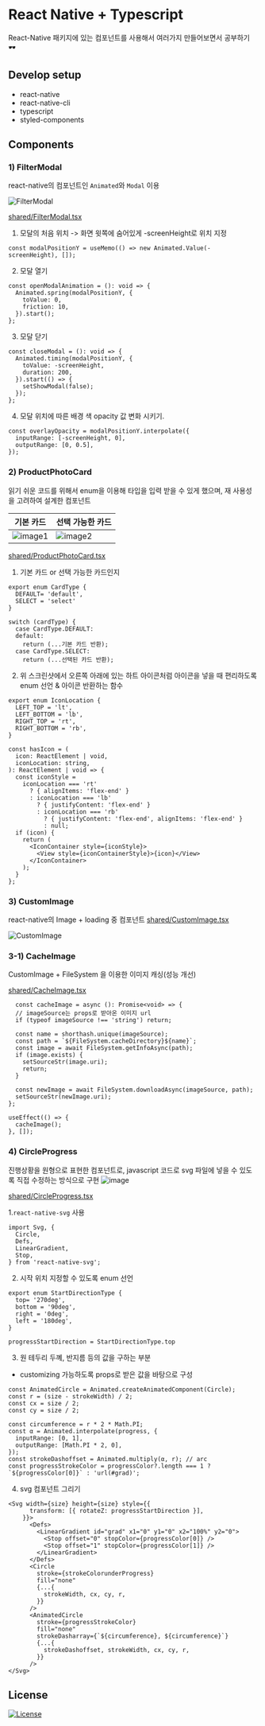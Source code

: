 # React Native + Typescript

React-Native 패키지에 있는 컴포넌트를 사용해서 여러가지 만들어보면서 공부하기 🕶

## Develop setup

- react-native
- react-native-cli
- typescript
- styled-components

## Components

### 1) FilterModal

react-native의 컴포넌트인 `Animated`와 `Modal` 이용

![FilterModal](https://user-images.githubusercontent.com/31176502/81084854-66dab480-8f31-11ea-9e7c-52c5fcf05226.gif)

[shared/FilterModal.tsx](https://github.com/jinsunee/react-native-study-with-example/blob/master/src/components/shared/FilterModal.tsx)

1. 모달의 처음 위치 -> 화면 윗쪽에 숨어있게 -screenHeight로 위치 지정

```
const modalPositionY = useMemo(() => new Animated.Value(-screenHeight), []);
```

2. 모달 열기

```
const openModalAnimation = (): void => {
  Animated.spring(modalPositionY, {
    toValue: 0,
    friction: 10,
  }).start();
};
```

3. 모달 닫기

```
const closeModal = (): void => {
  Animated.timing(modalPositionY, {
    toValue: -screenHeight,
    duration: 200,
  }).start(() => {
    setShowModal(false);
  });
};
```

4. 모달 위치에 따른 배경 색 opacity 값 변화 시키기.

```
const overlayOpacity = modalPositionY.interpolate({
  inputRange: [-screenHeight, 0],
  outputRange: [0, 0.5],
});
```

### 2) ProductPhotoCard

읽기 쉬운 코드를 위해서 enum을 이용해 타입을 입력 받을 수 있게 했으며, 재 사용성을 고려하여 설계한 컴포넌트

| 기본 카드                                                                                                       | 선택 가능한 카드                                                                                                |
| --------------------------------------------------------------------------------------------------------------- | --------------------------------------------------------------------------------------------------------------- |
| ![image1](https://user-images.githubusercontent.com/31176502/81086077-ffbdff80-8f32-11ea-8285-b11c7c3fa0d8.png) | ![image2](https://user-images.githubusercontent.com/31176502/81087941-4ad91200-8f35-11ea-92c2-a1536fc1f02d.png) |

[shared/ProductPhotoCard.tsx](https://github.com/jinsunee/react-native-study-with-example/blob/master/src/components/shared/ProductPhotoCard.tsx)

1. 기본 카드 or 선택 가능한 카드인지

```
export enum CardType {
  DEFAULT= 'default',
  SELECT = 'select'
}

switch (cardType) {
  case CardType.DEFAULT:
  default:
    return (...기본 카드 반환);
  case CardType.SELECT:
    return (...선택된 카드 반환);
```

2. 위 스크린샷에서 오른쪽 아래에 있는 하트 아이콘처럼 아이콘을 넣을 때 편리하도록 enum 선언 & 아이콘 반환하는 함수

```
export enum IconLocation {
  LEFT_TOP = 'lt',
  LEFT_BOTTOM = 'lb',
  RIGHT_TOP = 'rt',
  RIGHT_BOTTOM = 'rb',
}

const hasIcon = (
  icon: ReactElement | void,
  iconLocation: string,
): ReactElement | void => {
  const iconStyle =
    iconLocation === 'rt'
      ? { alignItems: 'flex-end' }
      : iconLocation === 'lb'
        ? { justifyContent: 'flex-end' }
        : iconLocation === 'rb'
          ? { justifyContent: 'flex-end', alignItems: 'flex-end' }
          : null;
  if (icon) {
    return (
      <IconContainer style={iconStyle}>
        <View style={iconContainerStyle}>{icon}</View>
      </IconContainer>
    );
  }
};
```

### 3) CustomImage

react-native의 Image + loading 중 컴포넌트
[shared/CustomImage.tsx](https://github.com/jinsunee/react-native-study-with-example/blob/master/src/components/shared/CustomImage.tsx)

![CustomImage](https://user-images.githubusercontent.com/31176502/81085941-d56c4200-8f32-11ea-9747-6a922ca30996.gif)

### 3-1) CacheImage

CustomImage + FileSystem 을 이용한 이미지 캐싱(성능 개선)

[shared/CacheImage.tsx](https://github.com/jinsunee/react-native-study-with-example/blob/master/src/components/shared/CacheImage.tsx)

```
  const cacheImage = async (): Promise<void> => {
  // imageSource는 props로 받아온 이미지 url
  if (typeof imageSource !== 'string') return;

  const name = shorthash.unique(imageSource);
  const path = `${FileSystem.cacheDirectory}${name}`;
  const image = await FileSystem.getInfoAsync(path);
  if (image.exists) {
    setSourceStr(image.uri);
    return;
  }

  const newImage = await FileSystem.downloadAsync(imageSource, path);
  setSourceStr(newImage.uri);
};

useEffect(() => {
  cacheImage();
}, []);
```

### 4) CircleProgress

진행상황을 원형으로 표현한 컴포넌트로, javascript 코드로 svg 파일에 넣을 수 있도록 직접 수정하는 방식으로 구현
![image](https://user-images.githubusercontent.com/31176502/81089643-9096da00-8f37-11ea-93d1-ab8ea461cd57.png)

[shared/CircleProgress.tsx](https://github.com/jinsunee/react-native-study-with-example/blob/master/src/components/shared/CircularProgress.tsx)

1.`react-native-svg` 사용

```
import Svg, {
  Circle,
  Defs,
  LinearGradient,
  Stop,
} from 'react-native-svg';
```

2. 시작 위치 지정할 수 있도록 enum 선언

```
export enum StartDirectionType {
  top= '270deg',
  bottom = '90deg',
  right = '0deg',
  left = '180deg',
}

progressStartDirection = StartDirectionType.top
```

3. 원 테두리 두꼐, 반지름 등의 값을 구하는 부분

- customizing 가능하도록 props로 받은 값을 바탕으로 구성

```
const AnimatedCircle = Animated.createAnimatedComponent(Circle);
const r = (size - strokeWidth) / 2;
const cx = size / 2;
const cy = size / 2;

const circumference = r * 2 * Math.PI;
const α = Animated.interpolate(progress, {
  inputRange: [0, 1],
  outputRange: [Math.PI * 2, 0],
});
const strokeDashoffset = Animated.multiply(α, r); // arc
const progressStrokeColor = progressColor?.length === 1 ? `${progressColor[0]}` : 'url(#grad)';
```

4. svg 컴포넌트 그리기

```
<Svg width={size} height={size} style={{
      transform: [{ rotateZ: progressStartDirection }],
    }}>
      <Defs>
        <LinearGradient id="grad" x1="0" y1="0" x2="100%" y2="0">
          <Stop offset="0" stopColor={progressColor[0]} />
          <Stop offset="1" stopColor={progressColor[1]} />
        </LinearGradient>
      </Defs>
      <Circle
        stroke={strokeColorunderProgress}
        fill="none"
        {...{
          strokeWidth, cx, cy, r,
        }}
      />
      <AnimatedCircle
        stroke={progressStrokeColor}
        fill="none"
        strokeDasharray={`${circumference}, ${circumference}`}
        {...{
          strokeDashoffset, strokeWidth, cx, cy, r,
        }}
      />
</Svg>
```

## License

[![License](https://img.shields.io/badge/License-MIT-red)](http://badges.mit-license.org)
